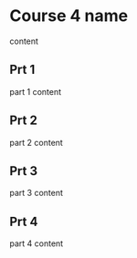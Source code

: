 # Course  4 name
content

## Prt 1
part 1 content

## Prt 2
part 2 content

## Prt 3
part 3 content

## Prt 4
part 4 content
